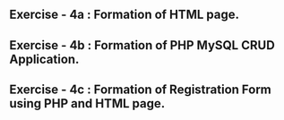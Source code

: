 ## Exercise - 4a : Formation of HTML page.

## Exercise - 4b : Formation of PHP MySQL CRUD Application.

## Exercise - 4c : Formation of Registration Form using PHP and HTML page.
